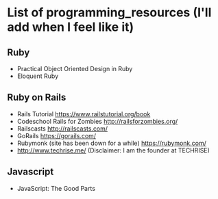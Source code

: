 # List of programming_resources (I'll add when I feel like it)

## Ruby
* Practical Object Oriented Design in Ruby
* Eloquent Ruby

## Ruby on Rails
* Rails Tutorial https://www.railstutorial.org/book
* Codeschool Rails for Zombies http://railsforzombies.org/
* Railscasts http://railscasts.com/
* GoRails https://gorails.com/
* Rubymonk (site has been down for a while) https://rubymonk.com/
* http://www.techrise.me/ (Disclaimer: I am the founder at TECHRISE)

## Javascript
* JavaScript: The Good Parts

